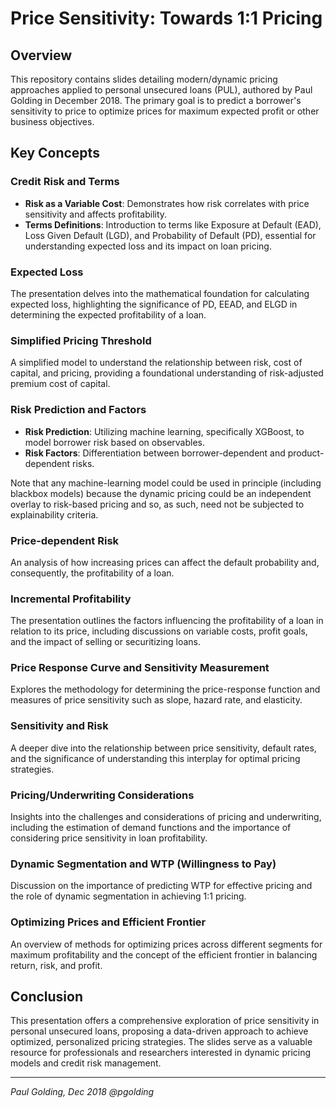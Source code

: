 # Price Sensitivity: Towards 1:1 Pricing

## Overview
This repository contains slides detailing modern/dynamic pricing approaches applied to personal unsecured loans (PUL), authored by Paul Golding in December 2018. The primary goal is to predict a borrower's sensitivity to price to optimize prices for maximum expected profit or other business objectives.

## Key Concepts

### Credit Risk and Terms
- **Risk as a Variable Cost**: Demonstrates how risk correlates with price sensitivity and affects profitability.
- **Terms Definitions**: Introduction to terms like Exposure at Default (EAD), Loss Given Default (LGD), and Probability of Default (PD), essential for understanding expected loss and its impact on loan pricing.

### Expected Loss
The presentation delves into the mathematical foundation for calculating expected loss, highlighting the significance of PD, EEAD, and ELGD in determining the expected profitability of a loan.

### Simplified Pricing Threshold
A simplified model to understand the relationship between risk, cost of capital, and pricing, providing a foundational understanding of risk-adjusted premium cost of capital.

### Risk Prediction and Factors
- **Risk Prediction**: Utilizing machine learning, specifically XGBoost, to model borrower risk based on observables.
- **Risk Factors**: Differentiation between borrower-dependent and product-dependent risks.

Note that any machine-learning model could be used in principle (including blackbox models) because the dynamic pricing could be an independent overlay to risk-based pricing and so, as such, need not be subjected to explainability criteria.

### Price-dependent Risk
An analysis of how increasing prices can affect the default probability and, consequently, the profitability of a loan.

### Incremental Profitability
The presentation outlines the factors influencing the profitability of a loan in relation to its price, including discussions on variable costs, profit goals, and the impact of selling or securitizing loans.

### Price Response Curve and Sensitivity Measurement
Explores the methodology for determining the price-response function and measures of price sensitivity such as slope, hazard rate, and elasticity.

### Sensitivity and Risk
A deeper dive into the relationship between price sensitivity, default rates, and the significance of understanding this interplay for optimal pricing strategies.

### Pricing/Underwriting Considerations
Insights into the challenges and considerations of pricing and underwriting, including the estimation of demand functions and the importance of considering price sensitivity in loan profitability.

### Dynamic Segmentation and WTP (Willingness to Pay)
Discussion on the importance of predicting WTP for effective pricing and the role of dynamic segmentation in achieving 1:1 pricing.

### Optimizing Prices and Efficient Frontier
An overview of methods for optimizing prices across different segments for maximum profitability and the concept of the efficient frontier in balancing return, risk, and profit.

## Conclusion
This presentation offers a comprehensive exploration of price sensitivity in personal unsecured loans, proposing a data-driven approach to achieve optimized, personalized pricing strategies. The slides serve as a valuable resource for professionals and researchers interested in dynamic pricing models and credit risk management.

---

*Paul Golding, Dec 2018 @pgolding*


